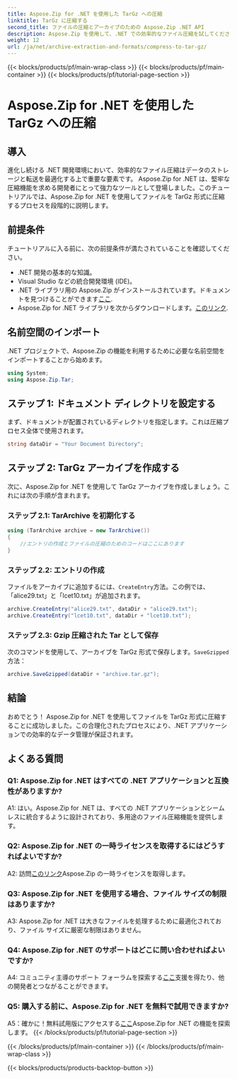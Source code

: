 ```yaml
---
title: Aspose.Zip for .NET を使用した TarGz への圧縮
linktitle: TarGz に圧縮する
second_title: ファイルの圧縮とアーカイブのための Aspose.Zip .NET API
description: Aspose.Zip を使用して、.NET での効率的なファイル圧縮を試してください。 TarGz に簡単に圧縮できます。
weight: 12
url: /ja/net/archive-extraction-and-formats/compress-to-tar-gz/
---
```


{{< blocks/products/pf/main-wrap-class >}}
{{< blocks/products/pf/main-container >}}
{{< blocks/products/pf/tutorial-page-section >}}

# Aspose.Zip for .NET を使用した TarGz への圧縮

## 導入

進化し続ける .NET 開発環境において、効率的なファイル圧縮はデータのストレージと転送を最適化する上で重要な要素です。 Aspose.Zip for .NET は、堅牢な圧縮機能を求める開発者にとって強力なツールとして登場しました。このチュートリアルでは、Aspose.Zip for .NET を使用してファイルを TarGz 形式に圧縮するプロセスを段階的に説明します。

## 前提条件

チュートリアルに入る前に、次の前提条件が満たされていることを確認してください。

- .NET 開発の基本的な知識。
- Visual Studio などの統合開発環境 (IDE)。
-  .NET ライブラリ用の Aspose.Zip がインストールされています。ドキュメントを見つけることができます[ここ](https://reference.aspose.com/zip/net/).
- Aspose.Zip for .NET ライブラリを次からダウンロードします。[このリンク](https://releases.aspose.com/zip/net/).

## 名前空間のインポート

.NET プロジェクトで、Aspose.Zip の機能を利用するために必要な名前空間をインポートすることから始めます。

```csharp
using System;
using Aspose.Zip.Tar;
```

## ステップ 1: ドキュメント ディレクトリを設定する

まず、ドキュメントが配置されているディレクトリを指定します。これは圧縮プロセス全体で使用されます。

```csharp
string dataDir = "Your Document Directory";
```

## ステップ 2: TarGz アーカイブを作成する

次に、Aspose.Zip for .NET を使用して TarGz アーカイブを作成しましょう。これには次の手順が含まれます。

### ステップ 2.1: TarArchive を初期化する

```csharp
using (TarArchive archive = new TarArchive())
{
    //エントリの作成とファイルの圧縮のためのコードはここにあります
}
```

### ステップ 2.2: エントリの作成

ファイルをアーカイブに追加するには、`CreateEntry`方法。この例では、「alice29.txt」と「lcet10.txt」が追加されます。

```csharp
archive.CreateEntry("alice29.txt", dataDir + "alice29.txt");
archive.CreateEntry("lcet10.txt", dataDir + "lcet10.txt");
```

### ステップ 2.3: Gzip 圧縮された Tar として保存

次のコマンドを使用して、アーカイブを TarGz 形式で保存します。`SaveGzipped`方法：

```csharp
archive.SaveGzipped(dataDir + "archive.tar.gz");
```

## 結論

おめでとう！ Aspose.Zip for .NET を使用してファイルを TarGz 形式に圧縮することに成功しました。この合理化されたプロセスにより、.NET アプリケーションでの効率的なデータ管理が保証されます。

## よくある質問

### Q1: Aspose.Zip for .NET はすべての .NET アプリケーションと互換性がありますか?
A1: はい。Aspose.Zip for .NET は、すべての .NET アプリケーションとシームレスに統合するように設計されており、多用途のファイル圧縮機能を提供します。

### Q2: Aspose.Zip for .NET の一時ライセンスを取得するにはどうすればよいですか?

 A2: 訪問[このリンク](https://purchase.aspose.com/temporary-license/)Aspose.Zip の一時ライセンスを取得します。

### Q3: Aspose.Zip for .NET を使用する場合、ファイル サイズの制限はありますか?

A3: Aspose.Zip for .NET は大きなファイルを処理するために最適化されており、ファイル サイズに厳密な制限はありません。

### Q4: Aspose.Zip for .NET のサポートはどこに問い合わせればよいですか?

 A4: コミュニティ主導のサポート フォーラムを探索する[ここ](https://forum.aspose.com/c/zip/37)支援を得たり、他の開発者とつながることができます。

### Q5: 購入する前に、Aspose.Zip for .NET を無料で試用できますか?

 A5：確かに！無料試用版にアクセスする[ここ](https://releases.aspose.com/zip/net)Aspose.Zip for .NET の機能を探索します。
{{< /blocks/products/pf/tutorial-page-section >}}

{{< /blocks/products/pf/main-container >}}
{{< /blocks/products/pf/main-wrap-class >}}

{{< blocks/products/products-backtop-button >}}
